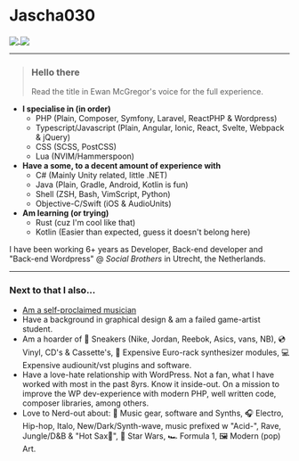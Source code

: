 # Jascha030

<a href="https://github.com/anuraghazra/github-readme-stats">
  <img align="center" src="https://github-readme-stats.vercel.app/api/top-langs/?username=jascha030&layout=compact&langs_count=8&theme=tokyonight" />
</a>
<a href="https://github.com/anuraghazra/convoychat">
  <img align="center" src="https://github-readme-stats.vercel.app/api/wakatime?username=jascha030&layout=compact&langs_count=8&theme=tokyonight" />
</a>

---

> ### Hello there
> Read the title in Ewan McGregor's voice for the full experience.

* **I specialise in (in order)**
	* PHP (Plain, Composer, Symfony, Laravel, ReactPHP & Wordpress)
	* Typescript/Javascript (Plain, Angular, Ionic, React, Svelte, Webpack & jQuery)
	* CSS (SCSS, PostCSS)
	* Lua (NVIM/Hammerspoon)
* **Have a some, to a decent amount of experience with**
	* C# (Mainly Unity related, little .NET)
	* Java (Plain, Gradle, Android, Kotlin is fun)
	* Shell (ZSH, Bash, VimScript, Python)
	* Objective-C/Swift (iOS & AudioUnits)
* **Am learning (or trying)**
	* Rust (cuz I'm cool like that)
	* Kotlin (Easier than expected, guess it doesn't belong here)

I have been working 6+ years as Developer, Back-end developer and "Back-end Wordpress" @ _Social Brothers_ in Utrecht, the Netherlands.

---

### Next to that I also...
* [Am a self-proclaimed musician](https://soundcloud.com/jassie030)
* Have a background in graphical design & am a failed game-artist student.
* Am a hoarder of 👟 Sneakers (Nike, Jordan, Reebok, Asics, vans, NB), 💿 Vinyl, CD's & Cassette's, 🎹 Expensive Euro-rack synthesizer modules, 💻 Expensive audiounit/vst plugins and software.
* Have a love-hate relationship with WordPress. Not a fan, what I have worked with most in the past 8yrs. Know it inside-out. On a mission to improve the WP dev-experience with modern PHP, well written code, composer libraries, among others.
* Love to Nerd-out about: 🎹 Music gear, software and Synths, 🎧 Electro, Hip-hop, Italo, New/Dark/Synth-wave, music prefixed w "Acid-", Rave, Jungle/D&B & "Hot Sax🎷", 🚀 Star Wars, 🏎 Formula 1, 🖼 Modern (pop) Art.


